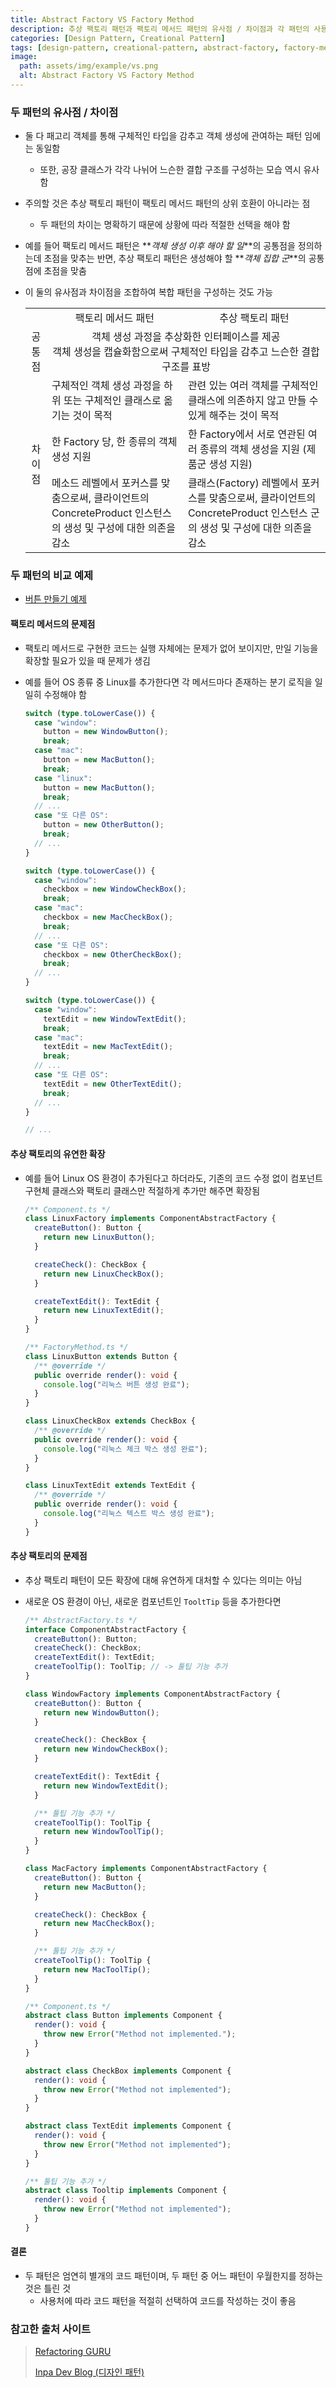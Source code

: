 ```yaml
---
title: Abstract Factory VS Factory Method
description: 추상 팩토리 패턴과 팩토리 메서드 패턴의 유사점 / 차이점과 각 패턴의 사용 예제 정리
categories: [Design Pattern, Creational Pattern]
tags: [design-pattern, creational-pattern, abstract-factory, factory-method] # TAG names should always be lowercase
image:
  path: assets/img/example/vs.png
  alt: Abstract Factory VS Factory Method
---
```


### 두 패턴의 유사점 / 차이점

- 둘 다 패고리 객체를 통해 구체적인 타입을 감추고 객체 생성에 관여하는 패턴 임에는 동일함

  - 또한, 공장 클래스가 각각 나뉘어 느슨한 결합 구조를 구성하는 모습 역시 유사함

- 주의할 것은 추상 팩토리 패턴이 팩토리 메서드 패턴의 상위 호환이 아니라는 점

  - 두 패턴의 차이는 명확하기 때문에 상황에 따라 적절한 선택을 해야 함

- 예를 들어 팩토리 메서드 패턴은 **_객체 생성 이후 해야 할 일_**의 공통점을 정의하는데 초점을 맞추는 반면,
  추상 팩토리 패턴은 생성해야 할 **_객체 집합 군_**의 공통점에 초점을 맞춤

- 이 둘의 유사점과 차이점을 조합하여 복합 패턴을 구성하는 것도 가능

  <table>
    <tr>
      <td></td>
      <td style='text-align: center;'>팩토리 메서드 패턴</td>
      <td style='text-align: center;'>추상 팩토리 패턴</td>
    </tr>

    <tr>
      <td style='text-align: center;'>공통점</td>
      <td colspan="2" style='text-align: center;'>
      객체 생성 과정을 추상화한 인터페이스를 제공
      <br/>
      객체 생성을 캡슐화함으로써 구체적인 타입을 감추고 느슨한 결합 구조를 표방
      </td>
    </tr>
    
    <tr>
      <td rowspan="4" style='text-align: center;'>차이점</td>
      <td>구체적인 객체 생성 과정을 하위 또는 구체적인 클래스로 옮기는 것이 목적</td>
      <td>관련 있는 여러 객체를 구체적인 클래스에 의존하지 않고 만들 수 있게 해주는 것이 목적</td>
    </tr>

    <tr>
      <td>한 Factory 당, 한 종류의 객체 생성 지원</td>
      <td>한 Factory에서 서로 연관된 여러 종류의 객체 생성을 지원 (제품군 생성 지원)</td>
    </tr>
    
    <tr>
      <td>메소드 레벨에서 포커스를 맞춤으로써, 클라이언트의 ConcreteProduct 인스턴스의 생성 및 구성에 대한 의존을 감소</td>
      <td>클래스(Factory) 레벨에서 포커스를 맞춤으로써, 클라이언트의 ConcreteProduct 인스턴스 군의 생성 및 구성에 대한 의존을 감소</td>
    </tr>
  </table>

### 두 패턴의 비교 예제

- [버튼 만들기 예제](https://github.com/HyungJinHan/design_pattern/tree/main/CreationalPattern/AbstractVSFactoryMethod/ButtonExample)

#### 팩토리 메서드의 문제점

- 팩토리 메서드로 구현한 코드는 실행 자체에는 문제가 없어 보이지만, 만일 기능을 확장할 필요가 있을 때 문제가 생김

- 예를 들어 OS 종류 중 Linux를 추가한다면 각 메서드마다 존재하는 분기 로직을 일일히 수정해야 함

  ```ts
  switch (type.toLowerCase()) {
    case "window":
      button = new WindowButton();
      break;
    case "mac":
      button = new MacButton();
      break;
    case "linux":
      button = new MacButton();
      break;
    // ...
    case "또 다른 OS":
      button = new OtherButton();
      break;
    // ...
  }

  switch (type.toLowerCase()) {
    case "window":
      checkbox = new WindowCheckBox();
      break;
    case "mac":
      checkbox = new MacCheckBox();
      break;
    // ...
    case "또 다른 OS":
      checkbox = new OtherCheckBox();
      break;
    // ...
  }

  switch (type.toLowerCase()) {
    case "window":
      textEdit = new WindowTextEdit();
      break;
    case "mac":
      textEdit = new MacTextEdit();
      break;
    // ...
    case "또 다른 OS":
      textEdit = new OtherTextEdit();
      break;
    // ...
  }

  // ...
  ```

#### 추상 팩토리의 유연한 확장

- 예를 들어 Linux OS 환경이 추가된다고 하더라도, 기존의 코드 수정 없이 컴포넌트 구현체 클래스와 팩토리 클래스만 적절하게 추가만 해주면 확장됨

  ```ts
  /** Component.ts */
  class LinuxFactory implements ComponentAbstractFactory {
    createButton(): Button {
      return new LinuxButton();
    }

    createCheck(): CheckBox {
      return new LinuxCheckBox();
    }

    createTextEdit(): TextEdit {
      return new LinuxTextEdit();
    }
  }

  /** FactoryMethod.ts */
  class LinuxButton extends Button {
    /** @override */
    public override render(): void {
      console.log("리눅스 버튼 생성 완료");
    }
  }

  class LinuxCheckBox extends CheckBox {
    /** @override */
    public override render(): void {
      console.log("리눅스 체크 박스 생성 완료");
    }
  }

  class LinuxTextEdit extends TextEdit {
    /** @override */
    public override render(): void {
      console.log("리눅스 텍스트 박스 생성 완료");
    }
  }
  ```

#### 추상 팩토리의 문제점

- 추상 팩토리 패턴이 모든 확장에 대해 유연하게 대처할 수 있다는 의미는 아님

- 새로운 OS 환경이 아닌, 새로운 컴포넌트인 `TooltTip` 등을 추가한다면

  ```ts
  /** AbstractFactory.ts */
  interface ComponentAbstractFactory {
    createButton(): Button;
    createCheck(): CheckBox;
    createTextEdit(): TextEdit;
    createToolTip(): ToolTip; // -> 툴팁 기능 추가
  }

  class WindowFactory implements ComponentAbstractFactory {
    createButton(): Button {
      return new WindowButton();
    }

    createCheck(): CheckBox {
      return new WindowCheckBox();
    }

    createTextEdit(): TextEdit {
      return new WindowTextEdit();
    }

    /** 툴팁 기능 추가 */
    createToolTip(): ToolTip {
      return new WindowToolTip();
    }
  }

  class MacFactory implements ComponentAbstractFactory {
    createButton(): Button {
      return new MacButton();
    }

    createCheck(): CheckBox {
      return new MacCheckBox();
    }

    /** 툴팁 기능 추가 */
    createToolTip(): ToolTip {
      return new MacToolTip();
    }
  }

  /** Component.ts */
  abstract class Button implements Component {
    render(): void {
      throw new Error("Method not implemented.");
    }
  }

  abstract class CheckBox implements Component {
    render(): void {
      throw new Error("Method not implemented");
    }
  }

  abstract class TextEdit implements Component {
    render(): void {
      throw new Error("Method not implemented");
    }
  }

  /** 툴팁 기능 추가 */
  abstract class Tooltip implements Component {
    render(): void {
      throw new Error("Method not implemented");
    }
  }
  ```

#### 결론

- 두 패턴은 엄연히 별개의 코드 패턴이며, 두 패턴 중 어느 패턴이 우월한지를 정하는 것은 틀린 것
  - 사용처에 따라 코드 패턴을 적절히 선택하여 코드를 작성하는 것이 좋음

### 참고한 출처 사이트

> [Refactoring GURU](https://refactoring.guru/ko/design-patterns)
>
> [Inpa Dev Blog (디자인 패턴)](https://inpa.tistory.com/category/%EB%94%94%EC%9E%90%EC%9D%B8%20%ED%8C%A8%ED%84%B4)
